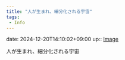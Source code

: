 ```yaml
---
title: "人が生まれ、細分化される宇宙"
tags:
 - Info
---
```


date: 2024-12-20T14:10:02+09:00
up:: [Image](../Bar/Novel/Topics/Image.md)

人が生まれ、細分化される宇宙